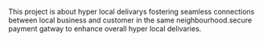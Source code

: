 This project is about hyper local delivarys fostering seamless connections between local business and customer in the same neighbourhood.secure payment gatway to enhance overall hyper local delivaries.
